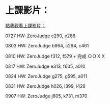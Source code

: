 # 上課影片：
[點我觀看上課影片：](https://www.youtube.com/playlist?list=PLdvY4QzZf7AmzTbeANNb9OToB0xc_KEB-)

0727 HW:
ZeroJudge c290, e286

0803 HW:
ZeroJudge b964, c294, c461

0810 HW:
ZeroJudge f312, f579 + 完成 ＯＯＸＸ

0817 HW:
ZeroJudge e313, f605, a010

0824 HW:
ZeroJudge g275, g595, a011

0831 HW:
ZeroJudge h026, i399, i428

0907 HW:
ZeroJudge j605, k731, m370